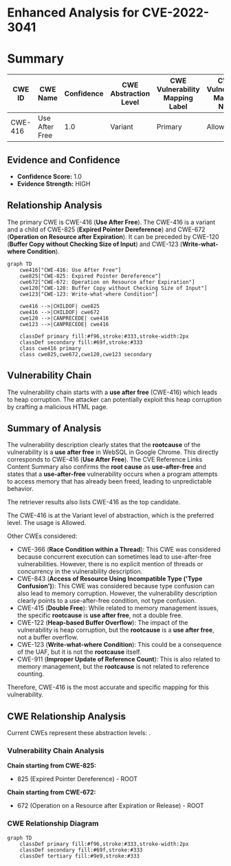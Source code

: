 # Enhanced Analysis for CVE-2022-3041

# Summary
| CWE ID | CWE Name | Confidence | CWE Abstraction Level | CWE Vulnerability Mapping Label | CWE-Vulnerability Mapping Notes |
|---|---|---|---|---|---|
| CWE-416 | Use After Free | 1.0 | Variant | Primary | Allowed |

## Evidence and Confidence

*   **Confidence Score:** 1.0
*   **Evidence Strength:** HIGH

## Relationship Analysis
The primary CWE is CWE-416 (**Use After Free**). The CWE-416 is a variant and a child of CWE-825 (**Expired Pointer Dereference**) and CWE-672 (**Operation on Resource after Expiration**). It can be preceded by CWE-120 (**Buffer Copy without Checking Size of Input**) and CWE-123 (**Write-what-where Condition**).

```mermaid
graph TD
    cwe416["CWE-416: Use After Free"]
    cwe825["CWE-825: Expired Pointer Dereference"]
    cwe672["CWE-672: Operation on Resource after Expiration"]
    cwe120["CWE-120: Buffer Copy without Checking Size of Input"]
    cwe123["CWE-123: Write-what-where Condition"]
    
    cwe416 -->|CHILDOF| cwe825
    cwe416 -->|CHILDOF| cwe672
    cwe120 -->|CANPRECEDE| cwe416
    cwe123 -->|CANPRECEDE| cwe416
    
    classDef primary fill:#f96,stroke:#333,stroke-width:2px
    classDef secondary fill:#69f,stroke:#333
    class cwe416 primary
    class cwe825,cwe672,cwe120,cwe123 secondary
```

## Vulnerability Chain
The vulnerability chain starts with a **use after free** (CWE-416) which leads to heap corruption. The attacker can potentially exploit this heap corruption by crafting a malicious HTML page.

## Summary of Analysis
The vulnerability description clearly states that the **rootcause** of the vulnerability is a **use after free** in WebSQL in Google Chrome. This directly corresponds to CWE-416 (**Use After Free**). The CVE Reference Links Content Summary also confirms the **root cause** as **use-after-free** and states that a **use-after-free** vulnerability occurs when a program attempts to access memory that has already been freed, leading to unpredictable behavior.

The retriever results also lists CWE-416 as the top candidate.

The CWE-416 is at the Variant level of abstraction, which is the preferred level. The usage is Allowed.

Other CWEs considered:
*   CWE-366 (**Race Condition within a Thread**): This CWE was considered because concurrent execution can sometimes lead to use-after-free vulnerabilities. However, there is no explicit mention of threads or concurrency in the vulnerability description.
*   CWE-843 (**Access of Resource Using Incompatible Type ('Type Confusion')**): This CWE was considered because type confusion can also lead to memory corruption. However, the vulnerability description clearly points to a use-after-free condition, not type confusion.
*   CWE-415 (**Double Free**): While related to memory management issues, the specific **rootcause** is **use after free**, not a double free.
*   CWE-122 (**Heap-based Buffer Overflow**): The impact of the vulnerability is heap corruption, but the **rootcause** is a **use after free**, not a buffer overflow.
*   CWE-123 (**Write-what-where Condition**): This could be a consequence of the UAF, but it is not the **rootcause** itself.
*   CWE-911 (**Improper Update of Reference Count**): This is also related to memory management, but the **rootcause** is not related to reference counting.

Therefore, CWE-416 is the most accurate and specific mapping for this vulnerability.


## CWE Relationship Analysis

Current CWEs represent these abstraction levels: .


### Vulnerability Chain Analysis

**Chain starting from CWE-825:**
- 825 (Expired Pointer Dereference) - ROOT


**Chain starting from CWE-672:**
- 672 (Operation on a Resource after Expiration or Release) - ROOT



### CWE Relationship Diagram

```mermaid
graph TD
    classDef primary fill:#f96,stroke:#333,stroke-width:2px
    classDef secondary fill:#69f,stroke:#333
    classDef tertiary fill:#9e9,stroke:#333
```